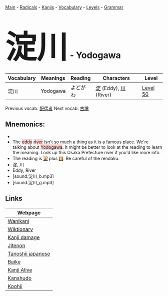 <style> bigfont {font-size: 100px}</style>
[Main](../README.md) -
[Radicals](../radicals.md) -
[Kanjis](../kanjis.md) -
[Vocabulary](../vocabulary.md) -
[Levels](../levels.md) -
[Grammar](../grammar.md)
# <bigfont> 淀川</bigfont> - Yodogawa 

| Vocabulary | Meanings | Reading | Characters | Level |
| --- | --- | --- | --- | --- |
| 淀川 | Yodogawa | よどがわ |  [淀](../kanjis/淀.md) (Eddy), [川](../kanjis/川.md) (River) | [Level 50](../levels/wk_level50.md) |

Previous vocab: [配偶者](配偶者.md) Next vocab: [古墳](古墳.md) 

## Mnemonics:

* 
* The <span style="background-color:#ffcccb"> eddy</span> <span style="background-color:#ffcccb"> river</span> isn't so much a thing as it is a famous place. We're talking about <span style="background-color:#ffcccb"> Yodogawa</span>. It might be better to look at the reading to learn the meaning. Look up this Osaka Prefecture river if you'd like more info.
* The reading is <span style="background-color:#fed8b1"> [淀](https://jisho.org/search/淀)</span> plus <span style="background-color:#fed8b1"> [川](https://jisho.org/search/川)</span>. Be careful of the rendaku.
* 淀, 川
* Eddy, River
* [sound:淀川_b.mp3]
* [sound:淀川_g.mp3]


## Links 

| Webpage |
| --- |
| [Wanikani          ](https://www.wanikani.com/kanji/淀川) |
| [Wiktionary        ](https://en.wiktionary.org/wiki/淀川) |
| [Kanji damage      ](http://www.kanjidamage.com/kanji/search?utf8=✓&q=淀川) |
| [Jitenon           ](https://jitenon.com/kanji/淀川) |
| [Tanoshii japanese ](https://www.tanoshiijapanese.com/dictionary/kanji.cfm?k=淀川) |
| [Baike             ](https://baike.baidu.com/item/淀川) |
| [Kanji Alive       ](https://app.kanjialive.com/淀川) |
| [Kanshudo          ](https://www.kanshudo.com/searchmn?q=淀川) |
| [Koohii            ](https://kanji.koohii.com/study/kanji/淀川) |
